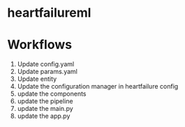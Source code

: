 # heartfailureml


# Workflows
1. Update config.yaml
2. Update params.yaml
3. Update entity
4. Update the configuration manager in heartfailure config
5. update the components
6. update the pipeline
7. update the main.py
8. update the app.py 

